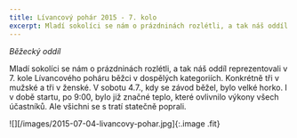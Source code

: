 ```yaml
---
title: Lívancový pohár 2015 - 7. kolo 
excerpt: Mladí sokolíci se nám o prázdninách rozlétli, a tak náš oddíl reprezentovali v 7. kole Lívancového poháru běžci v dospělých kategoriích.
---
```


_Běžecký oddíl_

Mladí sokolíci se nám o prázdninách rozlétli, a tak náš oddíl reprezentovali v 7. kole Lívancového poháru běžci v dospělých kategoriích. Konkrétně tři v mužské a tři v ženské. V sobotu 4.7., kdy se závod běžel, bylo velké horko. I v době startu, po 9:00, bylo již značné teplo, které ovlivnilo výkony všech účastníků. Ale všichni se s tratí statečně poprali.

![][/images/2015-07-04-livancovy-pohar.jpg]{:.image .fit}


